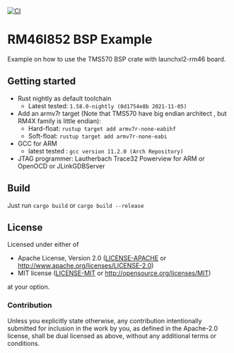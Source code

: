 [![CI](https://github.com/legath/rm46l852/actions/workflows/ci.yml/badge.svg?branch=master)](https://github.com/legath/rm46l852/actions/workflows/ci.yml)
# RM46l852 BSP Example

Example on how to use the TMS570 BSP crate with launchxl2-rm46 board.

## Getting started

* Rust nightly as default toolchain
  * Latest tested: `1.58.0-nightly (0d1754e8b 2021-11-05)`
* Add an armv7r target (Note that TMS570 have big endian architect , but RM4X family is little endian):
  * Hard-float: `rustup target add armv7r-none-eabihf`
  * Soft-float: `rustup target add armv7r-none-eabi`
* GCC for ARM
  * latest tested : `gcc version 11.2.0 (Arch Repository)`
* JTAG programmer: Lautherbach Trace32 Powerview for ARM or OpenOCD or JLinkGDBServer

## Build

Just run `cargo build` or `cargo build --release`

## License

Licensed under either of

- Apache License, Version 2.0 ([LICENSE-APACHE](LICENSE-APACHE) or
  http://www.apache.org/licenses/LICENSE-2.0)
- MIT license ([LICENSE-MIT](LICENSE-MIT) or http://opensource.org/licenses/MIT)

at your option.

### Contribution

Unless you explicitly state otherwise, any contribution intentionally submitted for inclusion in the work by you, as defined in the Apache-2.0 license, shall be dual
licensed as above, without any additional terms or conditions.
